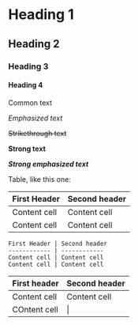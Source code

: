 # Heading 1
## Heading 2
### Heading 3
#### Heading 4

Common text

_Emphasized text_

~~Strikethrough text~~

__Strong text__

___Strong emphasized text___

Table, like this one:

First Header | Second header
------------ | -------------
Content cell | Content cell
Content cell | Content cell

```
First Header | Second header
------------ | ------------
Content cell | Content cell 
Content cell | Content cell 
```

First header | Second header
------------ | -------------
Content cell | Content cell
COntent cell | \|


